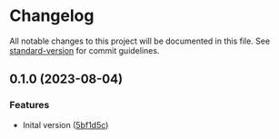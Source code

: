 # Changelog

All notable changes to this project will be documented in this file. See [standard-version](https://github.com/conventional-changelog/standard-version) for commit guidelines.

## 0.1.0 (2023-08-04)


### Features

* Inital version ([5bf1d5c](https://github.com/Wuerike/insomnia-plugin-python-script/commit/5bf1d5c18b0b6ce2ed09bb6f4cda3ac825e311ee))
